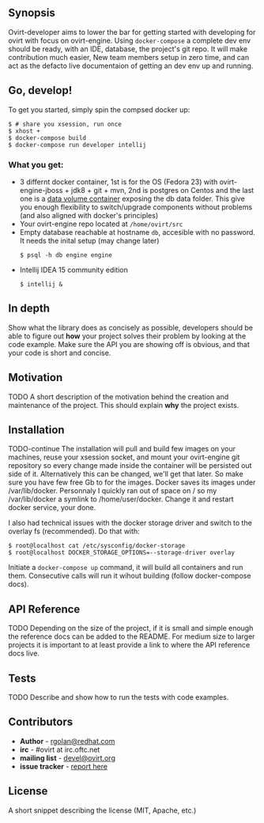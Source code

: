## Synopsis
Ovirt-developer aims to lower the bar for getting started with developing for ovirt with focus on ovirt-engine. Using `docker-compose` a complete dev env should be ready, with an IDE, database, the project's git repo. It will make contribution much easier, New team members setup in zero time, and can act as the defacto live documentaion of getting an dev env up and running.

## Go, develop!
To get you started, simply spin the compsed docker up:
```
$ # share you xsession, run once
$ xhost +
$ docker-compose build
$ docker-compose run developer intellij
```

### What you get:
- 3 differnt docker container, 1st is for the OS (Fedora 23) with ovirt-engine-jboss + jdk8 + git + mvn, 2nd is postgres on Centos and the last one is a [data volume container](https://docs.docker.com/engine/userguide/dockervolumes/#manage-data-in-containers) exposing the db data folder. This give you enough flexibility to switch/upgrade components without problems (and also aligned with docker's principles)
- Your ovirt-engine repo located at `/home/ovirt/src`
- Empty database reachable at hostname `db`, accesible with no password. It needs the inital setup (may change later)
  ```
  $ psql -h db engine engine
  ```
- Intellij IDEA 15 community edition
  ```
  $ intellij &
  ```

## In depth

Show what the library does as concisely as possible, developers should be able to figure out **how** your project solves their problem by looking at the code example. Make sure the API you are showing off is obvious, and that your code is short and concise.

## Motivation
TODO
A short description of the motivation behind the creation and maintenance of the project. This should explain **why** the project exists.

## Installation
TODO-continue
The installation will pull and build few images on your machines, reuse your xsession socket, and mount your ovirt-engine git repository so every change made inside the container will be persisted out side of it. Alternatively this can be changed, we'll get that later.
So make sure you have few free Gb to for the images. Docker saves its images under /var/lib/docker. Personnaly I quickly ran out of space on / so my /var/lib/docker a symlink to /home/user/docker. Change it and restart docker service, your done.

I also had technical issues with the docker storage driver and switch to the overlay fs (recommended). Do that with:
  ```
  $ root@localhost cat /etc/sysconfig/docker-storage
  $ root@localhost DOCKER_STORAGE_OPTIONS=--storage-driver overlay
  ```

Initiate a `docker-compose up` command, it will build all containers and run them. Consecutive calls will run it wihout building (follow docker-compose docs).


## API Reference
TODO
Depending on the size of the project, if it is small and simple enough the reference docs can be added to the README. For medium size to larger projects it is important to at least provide a link to where the API reference docs live.

## Tests
TODO
Describe and show how to run the tests with code examples.

## Contributors

* **Author** - rgolan@redhat.com
* **irc** - #ovirt at irc.oftc.net
* **mailing list** - devel@ovirt.org
* **issue tracker** - [report here](https://github.com/rgolangh/ovirt-developer/issues)

## License

A short snippet describing the license (MIT, Apache, etc.)
